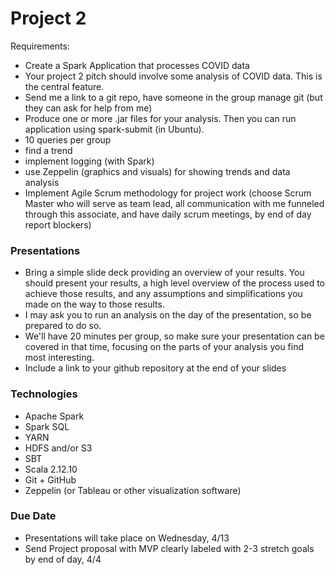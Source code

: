 # Project 2
Requirements:
- Create a Spark Application that processes COVID data
- Your project 2 pitch should involve some analysis of COVID data. This is the central feature. 
- Send me a link to a git repo, have someone in the group manage git (but they can ask for help from me)
- Produce one or more .jar files for your analysis. Then you can run application using spark-submit (in Ubuntu).
- 10 queries per group
- find a trend
- implement logging (with Spark)
- use Zeppelin (graphics and visuals) for showing trends and data analysis
- Implement Agile Scrum methodology for project work (choose Scrum Master who will serve as team lead, all communication with me funneled through this associate, and have daily scrum meetings, by end of day report blockers)

### Presentations
- Bring a simple slide deck providing an overview of your results. You should present your results, a high level overview of the process used to achieve those results, and any assumptions and simplifications you made on the way to those results.
- I may ask you to run an analysis on the day of the presentation, so be prepared to do so.
- We'll have 20 minutes per group, so make sure your presentation can be covered in that time, focusing on the parts of your analysis you find most interesting.
- Include a link to your github repository at the end of your slides


### Technologies

- Apache Spark
- Spark SQL
- YARN
- HDFS and/or S3
- SBT
- Scala 2.12.10
- Git + GitHub
- Zeppelin (or Tableau or other visualization software)


### Due Date
- Presentations will take place on Wednesday, 4/13
- Send Project proposal with MVP clearly labeled with 2-3 stretch goals by end of day, 4/4
